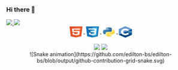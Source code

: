 ### Hi there 👋

<!--
**edilton-bs/edilton-bs** is a ✨ _special_ ✨ repository because its `README.md` (this file) appears on your GitHub profile.

Here are some ideas to get you started:

- 🔭 I’m currently working on ...
- 🌱 I’m currently learning ...
- 👯 I’m looking to collaborate on ...
- 🤔 I’m looking for help with ...
- 💬 Ask me about ...
- 📫 How to reach me: ...
- 😄 Pronouns: ...
- ⚡ Fun fact: ...
-->
<div> 
<a href="https://github.com/edilton-bs">
<img height="160em" src="https://github-readme-stats.vercel.app/api/top-langs/?username=edilton-bs&layout=compact&langs_count=7&theme=dracula"/>
<img height="160em" src="https://github-readme-stats.vercel.app/api?username=edilton-bs&show_icons=true&theme=dracula&include_all_commits=true&count_private=true"/>
</div> 
  <div  align="center"> 
  <div style="display: inline_block">
  <img align="center" alt="HTML" height="30" width="40" src="https://raw.githubusercontent.com/devicons/devicon/master/icons/html5/html5-original.svg">
  <img align="center" alt="CSS" height="30" width="40" src="https://raw.githubusercontent.com/devicons/devicon/master/icons/css3/css3-original.svg">
  <img align="center" alt="Python" height="30" width="40" src="https://raw.githubusercontent.com/devicons/devicon/master/icons/python/python-original.svg">
  <img align="center" alt="C++" height="30" width="40" src="https://raw.githubusercontent.com/devicons/devicon/master/icons/cplusplus/cplusplus-original.svg">

   </div>
    
 <br>
       <a href="https://www.instagram.com/edilton-brandao/" target="_blank"><img src="https://img.shields.io/badge/-Instagram-%23E4405F?style=for-the-badge&logo=instagram&logoColor=white" target="_blank"></a>
  <a href="https://www.linkedin.com/in/edilton-brand%C3%A3o-87b9761a2/" target="_blank"><img src="https://img.shields.io/badge/-LinkedIn-%230077B5?style=for-the-badge&logo=linkedin&logoColor=white" target="_blank"></a> 
   
  <br>
![Snake animation](https://github.com/edilton-bs/edilton-bs/blob/output/github-contribution-grid-snake.svg)
 
</div>
